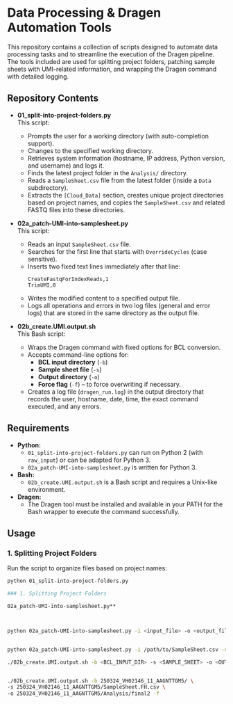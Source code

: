 # Data Processing & Dragen Automation Tools

This repository contains a collection of scripts designed to automate data processing tasks and to streamline the execution of the Dragen pipeline. The tools included are used for splitting project folders, patching sample sheets with UMI-related information, and wrapping the Dragen command with detailed logging.

## Repository Contents

- **01_split-into-project-folders.py**  
  This script:
  - Prompts the user for a working directory (with auto-completion support).
  - Changes to the specified working directory.
  - Retrieves system information (hostname, IP address, Python version, and username) and logs it.
  - Finds the latest project folder in the `Analysis/` directory.
  - Reads a `SampleSheet.csv` file from the latest folder (inside a `Data` subdirectory).
  - Extracts the `[Cloud_Data]` section, creates unique project directories based on project names, and copies the `SampleSheet.csv` and related FASTQ files into these directories.

- **02a_patch-UMI-into-samplesheet.py**  
  This script:
  - Reads an input `SampleSheet.csv` file.
  - Searches for the first line that starts with `OverrideCycles` (case sensitive).
  - Inserts two fixed text lines immediately after that line:
    ```
    CreateFastqForIndexReads,1
    TrimUMI,0
    ```
  - Writes the modified content to a specified output file.
  - Logs all operations and errors in two log files (general and error logs) that are stored in the same directory as the output file.

- **02b_create.UMI.output.sh**  
  This Bash script:
  - Wraps the Dragen command with fixed options for BCL conversion.
  - Accepts command-line options for:
    - **BCL input directory** (`-b`)
    - **Sample sheet file** (`-s`)
    - **Output directory** (`-o`)
    - **Force flag** (`-f`) – to force overwriting if necessary.
  - Creates a log file (`dragen_run.log`) in the output directory that records the user, hostname, date, time, the exact command executed, and any errors.

## Requirements

- **Python:**  
  - `01_split-into-project-folders.py` can run on Python 2 (with `raw_input`) or can be adapted for Python 3.
  - `02a_patch-UMI-into-samplesheet.py` is written for Python 3.
- **Bash:**  
  - `02b_create.UMI.output.sh` is a Bash script and requires a Unix-like environment.
- **Dragen:**  
  - The Dragen tool must be installed and available in your PATH for the Bash wrapper to execute the command successfully.

## Usage

### 1. Splitting Project Folders

Run the script to organize files based on project names:

```bash
python 01_split-into-project-folders.py

### 1. Splitting Project Folders

02a_patch-UMI-into-samplesheet.py** 



python 02a_patch-UMI-into-samplesheet.py -i <input_file> -o <output_file> --force


python 02a_patch-UMI-into-samplesheet.py -i /path/to/SampleSheet.csv -o /path/to/SampleSheet.FH.csv --force

./02b_create.UMI.output.sh -b <BCL_INPUT_DIR> -s <SAMPLE_SHEET> -o <OUTPUT_DIR> [-f]


./02b_create.UMI.output.sh -b 250324_VH02146_11_AAGNTTGM5/ \
-s 250324_VH02146_11_AAGNTTGM5/SampleSheet.FH.csv \
-o 250324_VH02146_11_AAGNTTGM5/Analysis/final2 -f



